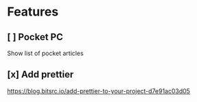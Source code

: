 # Features

## [ ] Pocket PC

Show list of pocket articles

## [x] Add prettier

https://blog.bitsrc.io/add-prettier-to-your-project-d7e91ac03d05
